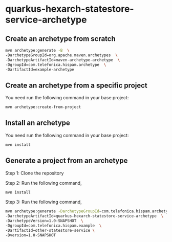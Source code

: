 # quarkus-hexarch-statestore-service-archetype

## Create an archetype from scratch

```bash
mvn archetype:generate -B  \ 
-DarchetypeGroupId=org.apache.maven.archetypes  \
-DarchetypeArtifactId=maven-archetype-archetype  \
-DgroupId=com.telefonica.hispam.archetype  \
-DartifactId=example-archetype
```

## Create an archetype from a specific project

You need run the following command in your base project:

```bash
mvn archetype:create-from-project
```

## Install an archetype

You need run the following command in your base project:

```bash
mvn install
```

## Generate a project from an archetype

Step 1: Clone the repository

Step 2:  Run the following command,

```bash
mvn install
```

Step 3: Run the following command,

```bash
mvn archetype:generate -DarchetypeGroupId=com.telefonica.hispam.archetype  \
-DarchetypeArtifactId=quarkus-hexarch-statestore-service-archetype  \
-DarchetypeVersion=1.0-SNAPSHOT  \
-DgroupId=com.telefonica.hispam.example  \
-DartifactId=other-statestore-service \
-Dversion=1.0-SNAPSHOT
```